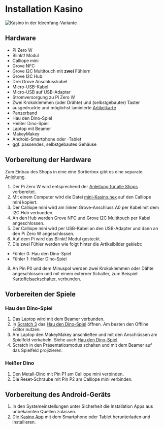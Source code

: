 # Installation Kasino

![Kasino in der Ideenfang-Variante](fotos/Kasino_Ideenfang.jpg?raw=true "Title")

## Hardware

* Pi Zero W
* Blinkt! Modul
* Calliope mini
* Grove NFC
* Grove I2C Multitouch mit **zwei** Fühlern
* Grove I2C Hub
* Drei Grove Anschlusskabel
* Micro-USB-Kabel
* Micro-USB auf USB-Adapter
* Stromversorgung zu Pi Zero W
* Zwei Krokoklemmen (oder Drähte) und (selbstgebauter) Taster
* ausgedruckte und möglichst laminierte [Artikelkarte](https://github.com/infchem/T-Race/blob/master/Shops/Shop-Artikel.pdf)
* Panzerband
* Hau den Dino-Spiel
* Heißer Dino-Spiel
* Laptop mit Beamer
* MakeyMakey
* Android-Smartphone oder -Tablet
* ggf. passendes, selbstgebautes Gehäuse

## Vorbereitung der Hardware
Zum Einbau des Shops in eine eine Sortierbox gibt es  eine separate [Anleitung](shopbox_anleitung.md).  
1. Der Pi Zero W wird entsprechend der [Anleitung für alle Shops](ideenfang_installation_shops.md) vorbereitet.
2. Mit einem Computer wird die Datei [mini-Kasino.hex](https://github.com/infchem/T-Race/blob/master/Shops/Kasino/mini-Kasino.hex) auf den Calliope mini kopiert.
2. Der Calliope mini wird am linken Grove-Anschluss A0 per Kabel mit dem I2C Hub verbunden.
3. An den Hub werden Grove NFC und Grove I2C Multitouch per Kabel angeschlossen.
4. Der Calliope mini wird per USB-Kabel an den USB-Adapter und dann an den Pi Zero W angeschlossen.
5. Auf dem Pi wird das Blinkt! Modul gesteckt.
6. Die zwei Fühler werden wie folgt hinter die Artikelbilder geklebt:
* Fühler 0: Hau den Dino-Spiel
* Fühler 1: Heißer Dino-Spiel
8. An Pin P0 und dem Minuspol werden zwei Krokoklemmen oder Dähte angeschlossen und mit einem externer Schalter, zum Beispiel [Kartoffelsackschalter](Kartoffelsackschalter.pdf), verbunden.

## Vorbereiten der Spiele
### Hau den Dino-Spiel
1. Das Laptop wird mit dem Beamer verbunden.
2. In [Scratch 3](https://scratch.mit.edu) das [Hau den Dino-Spiel](https://github.com/infchem/T-Race/blob/master/Shops/Kasino/Hau%20den%20Dino.sb3) öffnen. Am besten den Offline Editor nutzen.
3. Am Laptop den MakeyMakey anschließen und mit den Anschlüssen am Spielfeld verkabeln. Siehe auch [Hau den Dino-Spiel](hau-den-dino.md).
4. Scratch in den Präsentatiosmodus schalten und mit dem Beamer auf das Spielfeld projizieren.

### Heißer Dino
1. Den Metall-Dino mit Pin P1 am Calliope mini verbinden.
2. Die Reset-Schraube mit Pin P2 am Calliope mini verbinden.

## Vorbereitung des Android-Geräts
1. In den Systemeinstellungen unter Sicherheit die Installation Apps aus unbekannten Quellen zulassen.
2. Die [Kasino App](https://github.com/infchem/T-Race/blob/master/Shops/Kasino/T_Race_Kasino.apk) mit dem Smartphone oder Tablet herunterladen und installieren.

